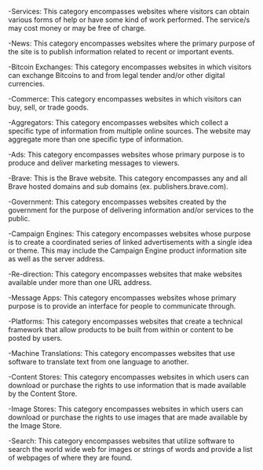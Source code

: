 
-Services: This category encompasses websites where visitors can obtain various forms of help or have some kind of work performed. The service/s may cost money or may be free of charge.

-News: This category encompasses websites where the primary purpose of the site is to publish information related to recent or important events.
 
-Bitcoin Exchanges: This category encompasses websites in which visitors can exchange Bitcoins to and from legal tender and/or other digital currencies.

-Commerce: This category encompasses websites in which visitors can buy, sell, or trade goods.

-Aggregators: This category encompasses websites which collect a specific type of information from multiple online sources. The website may aggregate more than one specific type of information.

-Ads: This category encompasses websites whose primary purpose is to produce and deliver marketing messages to viewers.

-Brave: This is the Brave website.  This category encompasses any and all Brave hosted domains and sub domains (ex. publishers.brave.com).

-Government: This category encompasses websites created by the government for the purpose of delivering information and/or services to the public.

-Campaign Engines: This category encompasses websites whose purpose is to create a coordinated series of linked advertisements with a single idea or theme.  This may include the Campaign Engine product information site as well as the server address.

-Re-direction: This category encompasses websites that make websites available under more than one URL address.

-Message Apps: This category encompasses websites whose primary purpose is to provide an interface for people to communicate through.

-Platforms: This category encompasses websites that create a technical framework that allow products to be built from within or content to be posted by users.

-Machine Translations:  This category encompasses websites that use software to translate text from one language to another.

-Content Stores:  This category encompasses websites in which users can download or purchase the rights to use information that is made available by the Content Store.

-Image Stores:  This category encompasses websites in which users can download or purchase the rights to use images that are made available by the Image Store.

-Search:  This category encompasses websites that utilize software to search the world wide web for images or strings of words and provide a list of webpages of where they are found.
